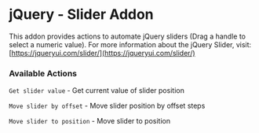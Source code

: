 # jQuery - Slider Addon

This addon provides actions to automate jQuery sliders \(Drag a handle to select a numeric value\). For more information about the jQuery Slider, visit: [https://jqueryui.com/slider/](https://jqueryui.com/slider/)

### Available Actions

`Get slider value` - Get current value of slider position

`Move slider by offset`  - Move slider position by offset steps

`Move slider to position` - Move slider to position

